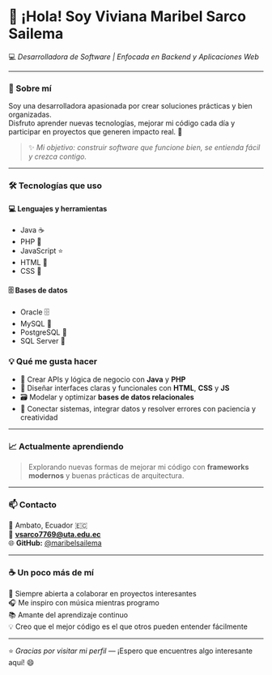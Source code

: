 # 👋 ¡Hola! Soy **Viviana Maribel Sarco Sailema**  
💻 _Desarrolladora de Software | Enfocada en Backend y Aplicaciones Web_

---

### 🌟 Sobre mí
Soy una desarrolladora apasionada por crear soluciones prácticas y bien organizadas.  
Disfruto aprender nuevas tecnologías, mejorar mi código cada día y participar en proyectos que generen impacto real. 🚀  

> ✨ *Mi objetivo: construir software que funcione bien, se entienda fácil y crezca contigo.*

---

### 🛠️ Tecnologías que uso

#### 💻 Lenguajes y herramientas
- Java ☕
- PHP 🐘
- JavaScript ⭐
- HTML 🧩
- CSS 🎨

#### 🗄️ Bases de datos
- Oracle 🗄️
- MySQL 🐬
- PostgreSQL 🐘
- SQL Server 🧾


### 💡 Qué me gusta hacer
- 🧩 Crear APIs y lógica de negocio con **Java** y **PHP**  
- 🎨 Diseñar interfaces claras y funcionales con **HTML**, **CSS** y **JS**  
- 🗃️ Modelar y optimizar **bases de datos relacionales**  
- 🔧 Conectar sistemas, integrar datos y resolver errores con paciencia y creatividad  

---

### 📈 Actualmente aprendiendo
> Explorando nuevas formas de mejorar mi código con **frameworks modernos** y buenas prácticas de arquitectura.  

---

### 📫 Contacto
📍 Ambato, Ecuador 🇪🇨  
📧 **vsarco7769@uta.edu.ec**  
🌐 **GitHub:** [@maribelsailema](https://github.com/maribelsailema)

---

### ☕ Un poco más de mí
💬 Siempre abierta a colaborar en proyectos interesantes  
🎧 Me inspiro con música mientras programo  
📚 Amante del aprendizaje continuo  
💡 Creo que el mejor código es el que otros pueden entender fácilmente  

---

⭐️ *Gracias por visitar mi perfil* — ¡Espero que encuentres algo interesante aquí! 😄  

